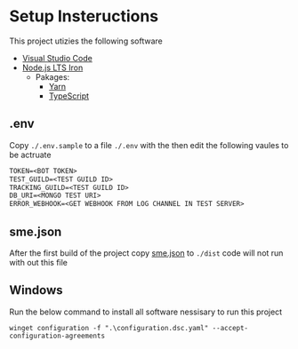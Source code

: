 # Setup Insteructions #

This project utizies the following software
- [Visual Studio Code](https://github.com/microsoft/vscode)
- [Node.js LTS Iron](https://github.com/nodejs/node/releases/tag/v20.9.0)
  - Pakages:
    - [Yarn](https://github.com/yarnpkg/yarn)
    - [TypeScript](https://github.com/microsoft/TypeScript)
    
## .env ##

Copy `./.env.sample` to a file `./.env` with the then edit the following vaules to be actruate
```txt
TOKEN=<BOT TOKEN>
TEST_GUILD=<TEST GUILD ID>
TRACKING_GUILD=<TEST GUILD ID>
DB_URI=<MONGO TEST URI>
ERROR_WEBHOOK=<GET WEBHOOK FROM LOG CHANNEL IN TEST SERVER>
```

## sme.json ##

After the first build of the project copy [sme.json](https://github.com/Progressive-Victory/crm-bot/edit/v20-LTS-update/.config/SME.json) to `./dist` code will not run with out this file

## Windows ##

Run the below command to install all software nessisary to run this project
```pwsh
winget configuration -f ".\configuration.dsc.yaml" --accept-configuration-agreements
```
